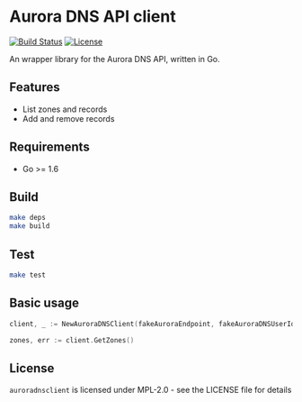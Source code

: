 Aurora DNS API client
=====================

[![Build Status](https://img.shields.io/travis/edeckers/auroradnsclient/master.svg?maxAge=2592000&style=flat-square)](https://travis-ci.org/edeckers/auroradnsclient)
[![License](https://img.shields.io/github/license/edeckers/auroradnsclient.svg?maxAge=2592000&style=flat-square)](https://www.mozilla.org/en-US/MPL/2.0)

An wrapper library for the Aurora DNS API, written in Go.

## Features

* List zones and records
* Add and remove records

## Requirements

* Go >= 1.6

## Build

```bash
make deps
make build
```

## Test

```bash
make test
```

## Basic usage

```go
client, _ := NewAuroraDNSClient(fakeAuroraEndpoint, fakeAuroraDNSUserId, fakeAuroraDNSKey)

zones, err := client.GetZones()
```

## License

`auroradnsclient` is licensed under MPL-2.0 - see the LICENSE file for details
